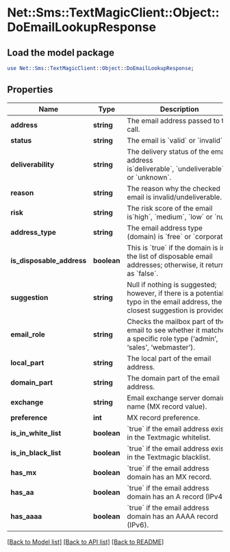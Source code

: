 # Net::Sms::TextMagicClient::Object::DoEmailLookupResponse

## Load the model package
```perl
use Net::Sms::TextMagicClient::Object::DoEmailLookupResponse;
```

## Properties
Name | Type | Description | Notes
------------ | ------------- | ------------- | -------------
**address** | **string** | The email address passed to the call. | 
**status** | **string** | The email is &#x60;valid&#x60; or &#x60;invalid&#x60;. | 
**deliverability** | **string** | The delivery status of the email address is&#x60;deliverable&#x60;, &#x60;undeliverable&#x60;. or &#x60;unknown&#x60;. | 
**reason** | **string** | The reason why the checked email is invalid/undeliverable. | 
**risk** | **string** | The risk score of the email is&#x60;high&#x60;, &#x60;medium&#x60;, &#x60;low&#x60; or &#x60;null&#x60;. | 
**address_type** | **string** | The email address type (domain) is &#x60;free&#x60; or &#x60;corporate&#x60;. | 
**is_disposable_address** | **boolean** | This is &#x60;true&#x60; if the domain is in the list of disposable email addresses; otherwise, it returns as &#x60;false&#x60;. | 
**suggestion** | **string** | Null if nothing is suggested; however, if there is a potential typo in the email address, the closest suggestion is provided. | 
**email_role** | **string** | Checks the mailbox part of the email to see whether it matches a specific role type (‘admin’, ‘sales’, ‘webmaster’). | 
**local_part** | **string** | The local part of the email address. | 
**domain_part** | **string** | The domain part of the email address. | 
**exchange** | **string** | Email exchange server domain name (MX record value). | 
**preference** | **int** | MX record preference. | 
**is_in_white_list** | **boolean** | &#x60;true&#x60; if the email address exists in the Textmagic whitelist.  | 
**is_in_black_list** | **boolean** | &#x60;true&#x60; if the email address exists in the Textmagic blacklist.  | 
**has_mx** | **boolean** | &#x60;true&#x60; if the email address domain has an MX record.  | 
**has_aa** | **boolean** | &#x60;true&#x60; if the email address domain has an A record (IPv4).  | 
**has_aaaa** | **boolean** | &#x60;true&#x60; if the email address domain has an AAAA record (IPv6).  | 

[[Back to Model list]](../README.md#documentation-for-models) [[Back to API list]](../README.md#documentation-for-api-endpoints) [[Back to README]](../README.md)


